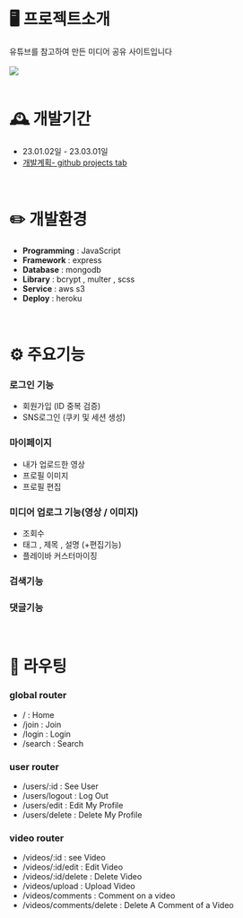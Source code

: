 # 🖥️ 프로젝트소개
유튜브를 참고하여 만든 미디어 공유 사이트입니다
<br>
<br>
<img src="https://github.com/beom-jun-kim/beomjun-tube/assets/84590988/53d18ca4-ed10-49c6-aa6d-ddb016c82fa1">
<br>
<br>

# 🕰️ 개발기간
* 23.01.02일 - 23.03.01일
* <a href="https://github.com/users/beom-jun-kim/projects/3">개발계획- github projects tab</a>
<br>

# ✏️ 개발환경
- **Programming** : JavaScript
- **Framework** :  express 
- **Database** : mongodb
- **Library** : bcrypt , multer , scss
- **Service** : aws s3
- **Deploy** : heroku
<br>

# ⚙️ 주요기능

### 로그인 기능
- 회원가입 (ID 중복 검증)
- SNS로그인 (쿠키 및 세션 생성)

### 마이페이지
- 내가 업로드한 영상
- 프로필 이미지
- 프로필 편집

### 미디어 업로그 기능(영상 / 이미지)
- 조회수
- 태그 , 제목 , 설명 (+편집기능)
- 플레이바 커스터마이징

### 검색기능
 
### 댓글기능
<br>

# 🚩 라우팅

### global router
- / : Home
- /join : Join
- /login : Login
- /search : Search

### user router
- /users/:id : See User
- /users/logout : Log Out
- /users/edit : Edit My Profile
- /users/delete : Delete My Profile

### video router
- /videos/:id : see Video
- /videos/:id/edit : Edit Video
- /videos/:id/delete : Delete Video
- /videos/upload : Upload Video
- /videos/comments : Comment on a video
- /videos/comments/delete : Delete A Comment of a Video
